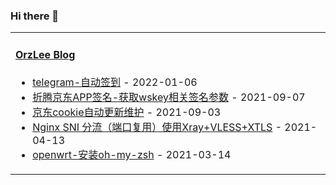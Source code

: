 ### Hi there 👋

<table width="800px">
<tr>
<td valign="top" width="50%">

#### <a href="https://orzlee.com/" target="_blank">OrzLee Blog</a>

<!-- blog starts -->
* <a href='https://www.orzlee.com/Just-write-something/2022/01/05/telegram-automatic-checkin.html' target='_blank'>telegram-自动签到</a> - 2022-01-06
* <a href='https://www.orzlee.com/toss/2021/09/06/toss-jingdong-app-signatureget-wskey-related-signature-parameters.html' target='_blank'>折腾京东APP签名-获取wskey相关签名参数</a> - 2021-09-07
* <a href='https://www.orzlee.com/toss/2021/09/02/jd-cookie-automatic-update-maintenance.html' target='_blank'>京东cookie自动更新维护</a> - 2021-09-03
* <a href='https://www.orzlee.com/proxy/2021/04/13/nginx-sni-offload-port-multiplexing-uses-xray-vless-xtls.html' target='_blank'>Nginx SNI 分流（端口复用）使用Xray+VLESS+XTLS</a> - 2021-04-13
* <a href='https://www.orzlee.com/toss/2021/03/14/openwrt-install-ohmyzsh.html' target='_blank'>openwrt-安装oh-my-zsh</a> - 2021-03-14
<!-- blog ends -->

</td>
</tr>
</table>
